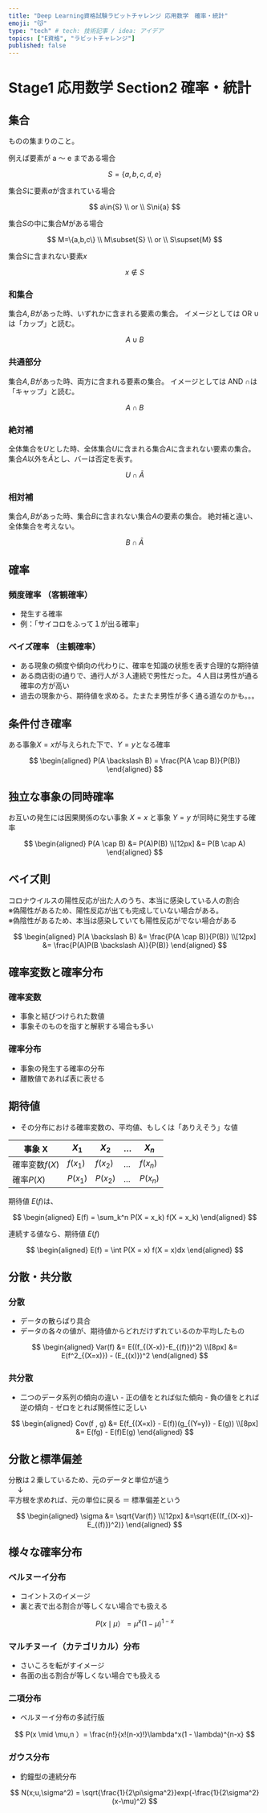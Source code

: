 ```yaml
---
title: "Deep Learning資格試験ラビットチャレンジ 応用数学　確率・統計"
emoji: "😽"
type: "tech" # tech: 技術記事 / idea: アイデア
topics: ["E資格", "ラビットチャレンジ"]
published: false
---
```


# Stage1 応用数学 Section2 確率・統計

## 集合

ものの集まりのこと。

例えば要素が a ～ e まである場合

$$
S=\{a,b,c,d,e\}
$$

集合$S$に要素$a$が含まれている場合

$$
a\in{S} \\
or \\
S\ni{a}
$$

集合$S$の中に集合$M$がある場合

$$
M=\{a,b,c\}
\\
M\subset{S} \\
or \\
S\supset{M}
$$

集合$S$に含まれない要素$x$

$$
x\notin{S}
$$

### 和集合

集合$A,B$があった時、いずれかに含まれる要素の集合。
イメージとしては OR
$\cup$は「カップ」と読む。

$$
A\cup{B}
$$

### 共通部分

集合$A,B$があった時、両方に含まれる要素の集合。
イメージとしては AND
$\cap$は「キャップ」と読む。

$$
A\cap{B}
$$

### 絶対補

全体集合を$U$とした時、全体集合$U$に含まれる集合$A$に含まれない要素の集合。
集合$A$以外を$\bar{A}$とし、バーは否定を表す。

$$
U\cap\bar{A}
$$

### 相対補

集合$A,B$があった時、集合$B$に含まれない集合$A$の要素の集合。
絶対補と違い、全体集合を考えない。

$$
B\cap\bar{A}
$$

## 確率

### 頻度確率 （客観確率）

- 発生する確率
- 例：「サイコロをふって１が出る確率」

### ベイズ確率 （主観確率）

- ある現象の頻度や傾向の代わりに、確率を知識の状態を表す合理的な期待値
- ある商店街の通りで、通行人が３人連続で男性だった。４人目は男性が通る確率の方が高い
- 過去の現象から、期待値を求める。たまたま男性が多く通る道なのかも。。。

## 条件付き確率

ある事象$X=x$が与えられた下で、$Y=y$となる確率

$$
\begin{aligned}
  P(A \backslash B) = \frac{P(A \cap B)}{P(B)}
\end{aligned}
$$

## 独立な事象の同時確率

お互いの発生には因果関係のない事象 $X=x$ と事象 $Y=y$ が同時に発生する確率

$$
\begin{aligned}
  P(A \cap B) &= P(A)P(B) \\[12px]
  &= P(B \cap A)
\end{aligned}
$$

## ベイズ則

コロナウイルスの陽性反応が出た人のうち、本当に感染している人の割合 \
 ※偽陽性があるため、陽性反応が出ても完成していない場合がある。 \
 ※偽陰性があるため、本当は感染していても陽性反応がでない場合がある

$$
\begin{aligned}
  P(A \backslash B) &= \frac{P(A \cap B)}{P(B)} \\[12px]
  &= \frac{P(A)P(B \backslash A)}{P(B)}
\end{aligned}
$$

## 確率変数と確率分布

### 確率変数

- 事象と結びつけられた数値
- 事象そのものを指すと解釈する場合も多い

### 確率分布

- 事象の発生する確率の分布
- 離散値であれば表に表せる

## 期待値

- その分布における確率変数の、平均値、もしくは「ありえそう」な値

| 事象 X         | $X_1$    | $X_2$    | $\ldots$ | $X_n$    |
| -------------- | -------- | -------- | -------- | -------- |
| 確率変数$f(X)$ | $f(x_1)$ | $f(x_2)$ | $\ldots$ | $f(x_n)$ |
| 確率$P(X)$     | $P(x_1)$ | $P(x_2)$ | $\ldots$ | $P(x_n)$ |

期待値 $E(f)$は、

$$
\begin{aligned}
  E(f) = \sum_k^n P(X = x_k) f(X = x_k)
\end{aligned}
$$

連続する値なら、期待値 $E(f)$

$$
\begin{aligned}
  E(f) = \int P(X = x) f(X = x)dx
\end{aligned}
$$

## 分散・共分散

### 分散

- データの散らばり具合
- データの各々の値が、期待値からどれだけずれているのか平均したもの

$$
\begin{aligned}
  Var(f) &= E((f_{(X-x)}-E_{(f)})^2) \\[8px]
  &= E(f^2_{(X=x)}) - (E_{(x)})^2
\end{aligned}
$$

### 共分散

- 二つのデータ系列の傾向の違い - 正の値をとれば似た傾向 - 負の値をとれば逆の傾向 - ゼロをとれば関係性に乏しい

$$
  \begin{aligned}
    Cov(f , g) &= E(f_{(X=x)} - E(f))(g_{(Y=y)} - E(g)) \\[8px]
    &= E(fg) - E(f)E(g)
  \end{aligned}
$$

## 分散と標準偏差

分散は２乗しているため、元のデータと単位が違う \
　 ↓ \
平方根を求めれば、元の単位に戻る ＝ 標準偏差という

$$
\begin{aligned}
  \sigma &= \sqrt{Var(f)} \\[12px]
  &=\sqrt{E((f_{(X-x)}-E_{(f)})^2)}
\end{aligned}
$$

## 様々な確率分布

### ベルヌーイ分布

- コイントスのイメージ
- 裏と表で出る割合が等しくない場合でも扱える

$$
P(x \mid \mu ）= \mu^x (1- \mu) ^{1-x}
$$

### マルチヌーイ（カテゴリカル）分布

- さいころを転がすイメージ
- 各面の出る割合が等しくない場合でも扱える

### 二項分布

- ベルヌーイ分布の多試行版

$$
P(x \mid \mu,n ）= \frac{n!}{x!(n-x)!}\lambda^x(1 - \lambda)^{n-x}
$$

### ガウス分布

- 釣鐘型の連続分布

$$
N(x;u,\sigma^2) = \sqrt{\frac{1}{2\pi\sigma^2}}exp(-\frac{1}{2\sigma^2}(x-\mu)^2)
$$
